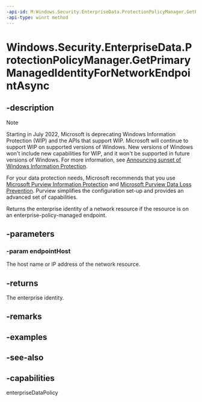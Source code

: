 ```yaml
---
-api-id: M:Windows.Security.EnterpriseData.ProtectionPolicyManager.GetPrimaryManagedIdentityForNetworkEndpointAsync(Windows.Networking.HostName)
-api-type: winrt method
---
```


<!-- Method syntax
public Windows.Foundation.IAsyncOperation<string> GetPrimaryManagedIdentityForNetworkEndpointAsync(Windows.Networking.HostName endpointHost)
-->

# Windows.Security.EnterpriseData.ProtectionPolicyManager.GetPrimaryManagedIdentityForNetworkEndpointAsync

## -description

> [!NOTE]
> Starting in July 2022, Microsoft is deprecating Windows Information Protection (WIP) and the APIs that support WIP. Microsoft will continue to support WIP on supported versions of Windows. New versions of Windows won't include new capabilities for WIP, and it won't be supported in future versions of Windows. For more information, see [Announcing sunset of Windows Information Protection](https://techcommunity.microsoft.com/t5/windows-it-pro-blog/announcing-the-sunset-of-windows-information-protection-wip/ba-p/3579282).
>
> For your data protection needs, Microsoft recommends that you use [Microsoft Purview Information Protection](/microsoft-365/compliance/information-protection) and [Microsoft Purview Data Loss Prevention](/microsoft-365/compliance/dlp-learn-about-dlp). Purview simplifies the configuration set-up and provides an advanced set of capabilities.

Returns the enterprise identity of a network resource if the resource is on an enterprise-policy-managed endpoint.

## -parameters

### -param endpointHost

The host name or IP address of the network resource.

## -returns

The enterprise identity.

## -remarks

## -examples

## -see-also

## -capabilities

enterpriseDataPolicy
